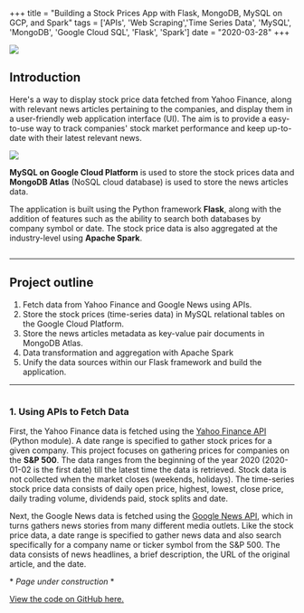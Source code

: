 +++
title = "Building a Stock Prices App with Flask, MongoDB, MySQL on GCP, and Spark"
tags = ['APIs', 'Web Scraping','Time Series Data', 'MySQL', 'MongoDB', 'Google Cloud SQL', 'Flask', 'Spark']
date = "2020-03-28"
+++

<!-- TODO: Update image by re-running the app with latest news!! -->
![](/images/app_homepage_final.png)


## Introduction

Here's a way to display stock price data fetched from Yahoo Finance, along with relevant news articles pertaining to the companies, and display them in a user-friendly web application interface (UI). The aim is to provide a easy-to-use way to track companies' stock market performance and keep up-to-date with their latest relevant news. 

![](/images/tools_stock.png)

**MySQL on Google Cloud Platform** is used to store the stock prices data and **MongoDB Atlas** (NoSQL cloud database) is used to store the news articles data. 

The application is built using the Python framework **Flask**, along with the addition of features such as the ability to search both databases by company symbol or date. The stock price data is also aggregated at the industry-level using **Apache Spark**.

![]()

---

## Project outline
1. Fetch data from Yahoo Finance and Google News using APIs.
2. Store the stock prices (time-series data) in MySQL relational tables on the Google Cloud Platform. 
3. Store the news articles metadata as key-value pair documents in MongoDB Atlas.
4. Data transformation and aggregation with Apache Spark
5. Unify the data sources within our Flask framework and build the application.

---
![]()

 ### 1. Using APIs to Fetch Data

First, the Yahoo Finance data is fetched using the [Yahoo Finance API](https://pypi.org/project/yahoo-finance/) (Python module). A date range is specified to gather stock prices for a given company. This project focuses on gathering prices for companies on the **S&P 500**. The data ranges from the beginning of the year 2020 (2020-01-02 is the first date) till the latest time the data is retrieved. Stock data is not collected when the market closes (weekends, holidays). The time-series stock price data consists of daily open price, highest, lowest, close price, daily trading volume, dividends paid, stock splits and date. 

Next, the Google News data is fetched using the [Google News API](https://pypi.org/project/GoogleNews/), which in turns gathers news stories from many different media outlets. Like the stock price data, a date range is specified to gather news data and also search specifically for a company name or ticker symbol from the S&P 500. The data consists of news headlines, a brief description, the URL of the original article, and the date.







<!-- TODO: -->
\* *Page under construction* *




<!-- ### 2. Data Storage on GCP 

### 3. Data Storage on MongoDB Atlas.

Check out my blog post on MongoDB NoSQL databases here.   

### 4. Data Transformation and Aggregation with Spark

we used Spark to do data cleaning, transformation, and aggregation. After pulling the raw data from Yahoo Finance for each company and date, we use the PySpark package to use the parallel processsing capabilities of Spark and Spark RDDs. We get the resulting transformed data as the high, or max price, and low, or min price, over the entire time period, as well as the date of the occuring high or low price. Each row represents a company in the specified industry.

We can also search by symbol on the industry aggregated data as well, FOr instance if we search the stock symbol for Microsoft, MSFT, we get the resulting aggregated data for Microsoft.

### 5. Building the Flask Application -->










<!-- Overall, the highlight of this project was accessing APIs to gather the data, storing data using different storage solutions, and integrating it all together in a meaningful way on an intuitive user interface. This way a user can research a company or industry of interest, and immediately view recent prices and news articles for that company, and its industry-aggregated data.
 -->


 
[View the code on GitHub here.](https://github.com/EricaXia/stock_app)
